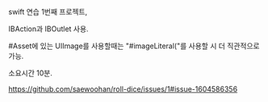 swift 연습 1번째 프로젝트,

IBAction과 IBOutlet 사용.

#Asset에 있는 UIImage를 사용할때는 "#imageLiteral("를 사용할 시 더 직관적으로 가능.

소요시간 10분.


https://github.com/saewoohan/roll-dice/issues/1#issue-1604586356
